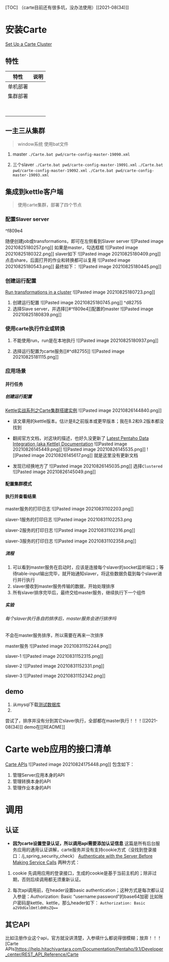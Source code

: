 [TOC]
（carte目前还有很多坑，没办法使用）[[2021-08(34)]]

# 安装Carte
[Set Up a Carte Cluster](https://help.hitachivantara.com/Documentation/Pentaho/9.1/Products/Set_Up_a_Carte_Cluster)

## 特性
| 特性 | 说明 |
| ---- | ---- |
| 单机部署 |  |
| 集群部署 |  |
|  |  |
|  |  |
|  |  |
|  |  |
|  |  |
|  |  |
|  |  |
|  |  |

## 一主三从集群
> window系统
> 使用bat文件

1. master
`./Carte.bat pwd/carte-config-master-19090.xml`

2. 三个slaver
`./Carte.bat pwd/carte-config-master-19091.xml`
`./Carte.bat pwd/carte-config-master-19092.xml`
`./Carte.bat pwd/carte-config-master-19093.xml`

## 集成到kettle客户端
> 使用carte集群，部署了四个节点

### 配置Slaver server

^f809e4

随便创建job或transformations，即可在左侧看到Slaver server
![[Pasted image 20210825180257.png]]
如果是master，勾选框框
![[Pasted image 20210825180322.png]]
slaver如下
![[Pasted image 20210825180409.png]]
点击share，后面打开的作业和转换都可以复用
![[Pasted image 20210825180543.png]]
最终如下：
![[Pasted image 20210825180445.png]]

### 创建运行配置
[Run transformations in a cluster](https://help.hitachivantara.com/Documentation/Pentaho/9.1/Products/Set_Up_a_Carte_Cluster#Run_transformations_in_a_cluster)
![[Pasted image 20210825180723.png]]

1. 创建运行配置
![[Pasted image 20210825180745.png]]
 ^d82755
2. 选择Slave server，并选择[[#^f809e4]]配置的master
![[Pasted image 20210825180839.png]]

### 使用carte执行作业或转换
1. 不能使用run，run是在本地执行
![[Pasted image 20210825180937.png]]

2. 选择运行配置为carte服务[[#^d82755]]
![[Pasted image 20210825181115.png]]

### 应用场景

#### 并行任务
##### 创建运行配置
[Kettle实战系列之Carte集群搭建实例](https://zhuanlan.zhihu.com/p/387247374)
![[Pasted image 20210826144840.png]]
* 该文章用的kettle版本。估计是8之前版本或更早版本；我在8.2和9.2版本都没找到
* 翻阅官方文档，对这块的描述，也好久没更新了
[Latest Pentaho Data Integration (aka Kettle) Documentation](https://wiki.pentaho.com/display/EAI)
![[Pasted image 20210826145449.png]]
![[Pasted image 20210826145535.png]]
![[Pasted image 20210826145617.png]]
就是这里没有更新文档

* 发现已经换地方了
![[Pasted image 20210826145035.png]]
选择`Clustered`
![[Pasted image 20210826145049.png]]

#### 配置集群模式

#### 执行并查看结果

master服务的打印日志
![[Pasted image 20210831102203.png]]

slaver-1服务的打印日志
![[Pasted image 20210831102253.png

slaver-2服务的打印日志
![[Pasted image 20210831102316.png]]

slaver-3服务的打印日志
![[Pasted image 20210831102358.png]]

##### 流程
1. 可以看到master服务在启动时，应该是连接每个slaver的socket监听端口；等待table-input输出完毕，就开始通知slaver，将这些数据负载到每个slaver进行并行执行
2. slaver接收到master服务传输的数据，开始处理排序
3. 所有slaver排序完毕后，最终交给master服务，继续执行下一个组件

##### 实验
###### 每个slaver执行各自的排序后，master服务会进行排序吗
不会在master服务排序，所以需要在再来一次排序

master服务
![[Pasted image 20210831152244.png]]

slaver-1
![[Pasted image 20210831152315.png]]

slaver-2
![[Pasted image 20210831152331.png]]

slaver-3
![[Pasted image 20210831152342.png]]

## demo
1. 从mysql下载[测试数据库](https://www.mysqltutorial.org/wp-content/uploads/2018/03/mysqlsampledatabase.zip)
2. 
尝试了，排序并没有分到其它slaver执行，全部都在master执行！！！[[2021-08(34)]]
demo在[[README]]

# Carte web应用的接口清单
[Carte APIs](https://help.hitachivantara.com/Documentation/Pentaho/9.1/Developer_center/REST_API_Reference/Carte)
![[Pasted image 20210824175448.png]]
包含如下：
1. 管理Server应用本身的API
2. 管理转换本身的API
3. 管理作业本身的API

# 调用
## 认证
* **因为carte设置登录认证，所以调用api需要添加认证信息**
这篇是所有后台服务应用的通用认证讲解，carte服务并没有支持cookie方式（没找到登录接口：/j_spring_security_check）
[Authenticate with the Server Before Making Service Calls](https://help.hitachivantara.com/Documentation/Pentaho/9.1/Developer_center/REST_API_Reference#Authenticate_with_the_Server_Before_Making_Service_Calls)
两种方式：
1. cookie
先调用应用的登录接口，生成的cookie是基于当前主机的；除非过期，否则后续调用都无须重新认证。

2. 每次api调用前，在header设置basic authentication；这种方式是每次都认证
入参是：Authorization: Basic “username:password”的base64加密
比如账户密码是kettle、kettle，那么header如下：
`Authorization: Basic a2V0dGxlOmtldHRsZQ==`

## 其它API
比如注册作业这个api，官方就没讲清楚，入参填什么都说得很模糊；放弃！！！
[Carte APIs]https://help.hitachivantara.com/Documentation/Pentaho/9.1/Developer_center/REST_API_Reference/Carte